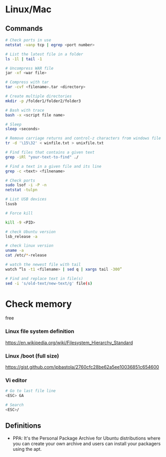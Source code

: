 # Linux/Mac

## Commands

```sh
# Check ports in use
netstat -vanp tcp | egrep <port number>

# List the latest file in a folder
ls -1l | tail -1

# Uncompress WAR file
jar -xf <war file>

# Compress with tar
tar -cvf <filename>.tar <directory>

# Create multiple directories
mkdir -p /folder1/folder2/folder3

# Bash with trace
bash -x <script file name>

# Sleep
sleep <seconds>

# Remove carriage returns and control-z characters from windows file
tr -d '\15\32' < winfile.txt > unixfile.txt

# Find files that contains a given text
grep -iRl "your-text-to-find" ./

# Find a text in a given file and its line
grep -c <text> <filnename>

# Check ports
sudo lsof -i -P -n
netstat -tulpn

# List USB devices
lsusb

# Force kill

kill -9 <PID>

# check Ubuntu version
lsb_release -a

# check linux version
uname -a
cat /etc/*-release

# watch the newest file with tail
watch “ls -t1 <filename> | sed q | xargs tail -300”

# Find and replace text in file(s)
sed -i 's/old-text/new-text/g' file(s)
```
# Check memory
free

### Linux file system definition

https://en.wikipedia.org/wiki/Filesystem_Hierarchy_Standard

### Linux /boot (full size)

https://gist.github.com/ipbastola/2760cfc28be62a5ee10036851c654600

### Vi editor

```sh
# Go to last file line
<ESC> GA

# Search
<ESC>/
```
## Definitions 

* PPA: It's the Personal Package Archive for Ubuntu distributions where you can create your own archive and users can install your packagers using the apt.
